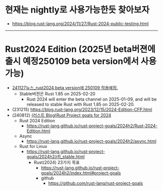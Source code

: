 # 현재는 nightly로 사용가능한듯 찾아보자
- https://blog.rust-lang.org/2024/11/27/Rust-2024-public-testing.html

<hr />

# Rust2024 Edition (2025년 beta버젼에 출시 예정250109 beta version에서 사용가능)
  - [241127뉴스_rust2024 beta version에 250109 적용예정.](https://blog.rust-lang.org/2024/11/27/Rust-2024-public-testing.html)
    - Stable버젼은  Rust 1.85 on 2025-02-20
      - Rust 2024 will enter the beta channel on 2025-01-09, and will be released to stable Rust with Rust 1.85 on 2025-02-20.
  - (231215) https://blog.rust-lang.org/2023/12/15/2024-Edition-CFP.html
  - (240812) [(러스트 Blog)Rust Project goals for 2024](https://blog.rust-lang.org/2024/08/12/Project-goals.html)
    - Rust 2024 Edition 
      - https://rust-lang.github.io/rust-project-goals/2024h2/Rust-2024-Edition.html
    - Async
      - https://rust-lang.github.io/rust-project-goals/2024h2/async.html
    - Rust for Linux
      - https://rust-lang.github.io/rust-project-goals/2024h2/rfl_stable.html
        - Rust(2024) 23가지 목표
          - https://rust-lang.github.io/rust-project-goals/2024h2/index.html#project-goals
          - github
            - https://github.com/rust-lang/rust-project-goals


